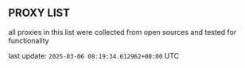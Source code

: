 ## PROXY LIST

all proxies in this list were collected from open sources and tested for functionality

last update: `2025-03-06 08:19:34.612962+00:00` UTC
